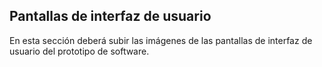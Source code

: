 ## Pantallas de interfaz de usuario

En esta sección deberá subir las imágenes de las pantallas de interfaz de usuario del prototipo de software.
